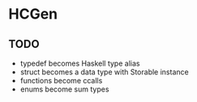 # HCGen

## TODO

* typedef becomes Haskell type alias
* struct becomes a data type with Storable instance
* functions become ccalls
* enums become sum types
